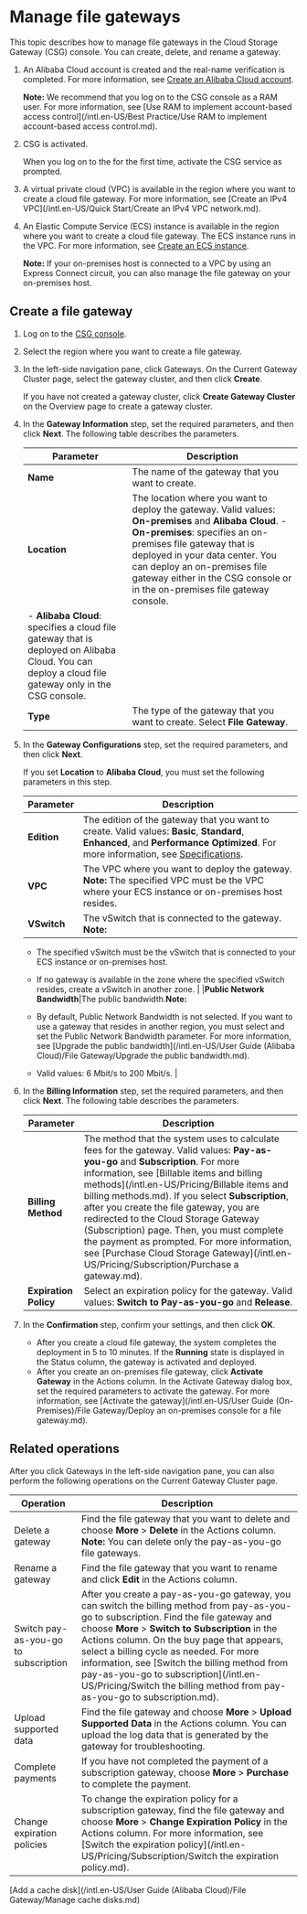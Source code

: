 # Manage file gateways

This topic describes how to manage file gateways in the Cloud Storage Gateway \(CSG\) console. You can create, delete, and rename a gateway.

1.  An Alibaba Cloud account is created and the real-name verification is completed. For more information, see [Create an Alibaba Cloud account](https://www.alibabacloud.com/help/zh/doc-detail/50482.html).

    **Note:** We recommend that you log on to the CSG console as a RAM user. For more information, see [Use RAM to implement account-based access control](/intl.en-US/Best Practice/Use RAM to implement account-based access control.md).

2.  CSG is activated.

    When you log on to the for the first time, activate the CSG service as prompted.

3.  A virtual private cloud \(VPC\) is available in the region where you want to create a cloud file gateway. For more information, see [Create an IPv4 VPC](/intl.en-US/Quick Start/Create an IPv4 VPC network.md).
4.  An Elastic Compute Service \(ECS\) instance is available in the region where you want to create a cloud file gateway. The ECS instance runs in the VPC. For more information, see [Create an ECS instance]().

    **Note:** If your on-premises host is connected to a VPC by using an Express Connect circuit, you can also manage the file gateway on your on-premises host.


## Create a file gateway

1.  Log on to the [CSG console](https://sgwnew.console.aliyun.com/).

2.  Select the region where you want to create a file gateway.

3.  In the left-side navigation pane, click Gateways. On the Current Gateway Cluster page, select the gateway cluster, and then click **Create**.

    If you have not created a gateway cluster, click **Create Gateway Cluster** on the Overview page to create a gateway cluster.

4.  In the **Gateway Information** step, set the required parameters, and then click **Next**. The following table describes the parameters.

    |Parameter|Description|
    |---------|-----------|
    |**Name**|The name of the gateway that you want to create.|
    |**Location**|The location where you want to deploy the gateway. Valid values: **On-premises** and **Alibaba Cloud**.     -   **On-premises**: specifies an on-premises file gateway that is deployed in your data center. You can deploy an on-premises file gateway either in the CSG console or in the on-premises file gateway console.
    -   **Alibaba Cloud**: specifies a cloud file gateway that is deployed on Alibaba Cloud. You can deploy a cloud file gateway only in the CSG console. |
    |**Type**|The type of the gateway that you want to create. Select **File Gateway**.|

5.  In the **Gateway Configurations** step, set the required parameters, and then click **Next**.

    If you set **Location** to **Alibaba Cloud**, you must set the following parameters in this step.

    |Parameter|Description|
    |---------|-----------|
    |**Edition**|The edition of the gateway that you want to create. Valid values: **Basic**, **Standard**, **Enhanced**, and **Performance Optimized**. For more information, see [Specifications](/intl.en-US/Overview/Specifications.md).|
    |**VPC**|The VPC where you want to deploy the gateway. **Note:** The specified VPC must be the VPC where your ECS instance or on-premises host resides. |
    |**VSwitch**|The vSwitch that is connected to the gateway. **Note:**

    -   The specified vSwitch must be the vSwitch that is connected to your ECS instance or on-premises host.
    -   If no gateway is available in the zone where the specified vSwitch resides, create a vSwitch in another zone. |
    |**Public Network Bandwidth**|The public bandwidth.**Note:**

    -   By default, Public Network Bandwidth is not selected. If you want to use a gateway that resides in another region, you must select and set the Public Network Bandwidth parameter. For more information, see [Upgrade the public bandwidth](/intl.en-US/User Guide (Alibaba Cloud)/File Gateway/Upgrade the public bandwidth.md).
    -   Valid values: 6 Mbit/s to 200 Mbit/s. |

6.  In the **Billing Information** step, set the required parameters, and then click **Next**. The following table describes the parameters.

    |Parameter|Description|
    |---------|-----------|
    |**Billing Method**|The method that the system uses to calculate fees for the gateway. Valid values: **Pay-as-you-go** and **Subscription**. For more information, see [Billable items and billing methods](/intl.en-US/Pricing/Billable items and billing methods.md). If you select **Subscription**, after you create the file gateway, you are redirected to the Cloud Storage Gateway \(Subscription\) page. Then, you must complete the payment as prompted. For more information, see [Purchase Cloud Storage Gateway](/intl.en-US/Pricing/Subscription/Purchase a gateway.md). |
    |**Expiration Policy**|Select an expiration policy for the gateway. Valid values: **Switch to Pay-as-you-go** and **Release**.|

7.  In the **Confirmation** step, confirm your settings, and then click **OK**.

    -   After you create a cloud file gateway, the system completes the deployment in 5 to 10 minutes. If the **Running** state is displayed in the Status column, the gateway is activated and deployed.
    -   After you create an on-premises file gateway, click **Activate Gateway** in the Actions column. In the Activate Gateway dialog box, set the required parameters to activate the gateway. For more information, see [Activate the gateway](/intl.en-US/User Guide (On-Premises)/File Gateway/Deploy an on-premises console for a file gateway.md).

## Related operations

After you click Gateways in the left-side navigation pane, you can also perform the following operations on the Current Gateway Cluster page.

|Operation|Description|
|---------|-----------|
|Delete a gateway|Find the file gateway that you want to delete and choose **More** \> **Delete** in the Actions column. **Note:** You can delete only the pay-as-you-go file gateways. |
|Rename a gateway|Find the file gateway that you want to rename and click **Edit** in the Actions column.|
|Switch pay-as-you-go to subscription|After you create a pay-as-you-go gateway, you can switch the billing method from pay-as-you-go to subscription. Find the file gateway and choose **More** \> **Switch to Subscription** in the Actions column. On the buy page that appears, select a billing cycle as needed. For more information, see [Switch the billing method from pay-as-you-go to subscription](/intl.en-US/Pricing/Switch the billing method from pay-as-you-go to subscription.md). |
|Upload supported data|Find the file gateway and choose **More** \> **Upload Supported Data** in the Actions column. You can upload the log data that is generated by the gateway for troubleshooting.|
|Complete payments|If you have not completed the payment of a subscription gateway, choose **More** \> **Purchase** to complete the payment.|
|Change expiration policies|To change the expiration policy for a subscription gateway, find the file gateway and choose **More** \> **Change Expiration Policy** in the Actions column. For more information, see [Switch the expiration policy](/intl.en-US/Pricing/Subscription/Switch the expiration policy.md).|

[Add a cache disk](/intl.en-US/User Guide (Alibaba Cloud)/File Gateway/Manage cache disks.md)

